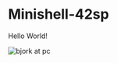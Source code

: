 # Minishell-42sp

Hello World!


![bjork at pc](https://user-images.githubusercontent.com/49699403/172427865-2e75221a-194f-4ffc-81ae-698fa164a9b8.png)
